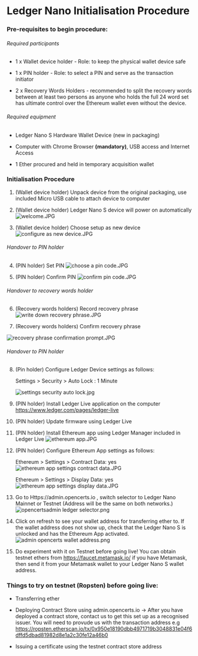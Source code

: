 # Ledger Nano Initialisation Procedure

### Pre-requisites to begin procedure:

###### Required participants 

- 1 x Wallet device holder - Role: to keep the physical wallet device safe 

- 1 x PIN holder - Role: to select a PIN and serve as the transaction initiator

- 2 x Recovery Words Holders - recommended to split the recovery words between at least two persons as anyone who holds the full 24 word set has ultimate control over the Ethereum wallet even without the device.


###### Required equipment
	
- Ledger Nano S Hardware Wallet Device (new in packaging)

- Computer with Chrome Browser **(mandatory)**, USB access and Internet Access

- 1 Ether procured and held in temporary acquisition wallet


### Initialisation Procedure 

1. (Wallet device holder) Unpack device from the original packaging, use included Micro USB cable to attach device to computer

2. (Wallet device holder) Ledger Nano S device will power on automatically
![welcome.JPG](./assets/ledger-initialisation/welcome.JPG)

3. (Wallet device holder) Choose setup as new device
![configure as new device.JPG](./assets/ledger-initialisation/configure-as-new-device.JPG)

###### Handover to PIN holder

4. (PIN holder) Set PIN
![choose a pin code.JPG](./assets/ledger-initialisation/choose-a-pin-code.JPG)

5. (PIN holder) Confirm PIN
![confirm pin code.JPG](./assets/ledger-initialisation/confirm-pin-code.JPG)

###### Handover to recovery words holder

6. (Recovery words holders) Record recovery phrase
![write down recovery phrase.JPG](./assets/ledger-initialisation/write-down-recovery-phrase.JPG)

7. (Recovery words holders) Confirm recovery phrase

![recovery phrase confirmation prompt.JPG](./assets/ledger-initialisation/recovery-phrase-confirmation-prompt.JPG)

###### Handover to PIN holder

8. (Pin holder) Configure Ledger Device settings as follows:
	
	Settings > Security > Auto Lock : 1 Minute
	
	![settings security auto lock.jpg](./assets/ledger-initialisation/settings-security-auto-lock.jpg)
	
9. (PIN holder) Install Ledger Live application on the computer https://www.ledger.com/pages/ledger-live

10. (PIN holder) Update firmware using Ledger Live

11. (PIN holder) Install Ethereum app using Ledger Manager included in Ledger Live
![ethereum app.JPG](./assets/ledger-initialisation/ethereum-app.JPG)

12. (PIN holder) Configure Ethereum App settings as follows:
	
	Ethereum > Settings > Contract Data: yes
	![ethereum app settings contract data.JPG](./assets/ledger-initialisation/ethereum-app-settings-contract-data.JPG)
	
	Ethereum > Settings > Display Data: yes
	![ethereum app settings display data.JPG](./assets/ledger-initialisation/ethereum-app-settings-display-data.JPG)

13. Go to Https://admin.opencerts.io , switch selector to Ledger Nano Mainnet or Testnet (Address will be the same on both networks.)
![opencertsadmin ledger selector.png](./assets/ledger-initialisation/opencertsadmin-ledger-selector.png)

14. Click on refresh to see your wallet address for transferring ether to. If the wallet address does not show up, check that the Ledger Nano S is unlocked and has the Ethereum App activated.
![admin opencerts wallet address.png](./assets/ledger-initialisation/admin-opencerts-wallet-address.png)

15. Do experiment with it on Testnet before going live! You can obtain testnet ethers from https://faucet.metamask.io/ if you have Metamask, then send it from your Metamask wallet to your Ledger Nano S wallet address.


### Things to try on testnet (Ropsten) before going live:

- Transferring ether
	
- Deploying Contract Store using admin.opencerts.io -> After you have deployed a contract store, contact us to get this set up as a recognised issuer. You will need to provude us with the transaction address e.g https://ropsten.etherscan.io/tx/0x950e18190dbb4971719b3048831e04f6dffd5dbad81982d8e1a2c30fe12a46b0
	
- Issuing a certificate using the testnet contract store address